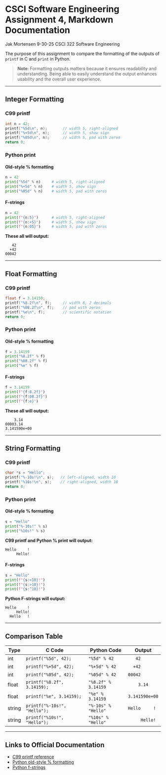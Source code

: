 # CSCI Software Engineering Assignment 4, Markdown Documentation

Jak Mortensen 9-30-25 CSCI 322 Software Engineering

The purpose of this assignment to compare the formatting of the outputs of `printf` in C and `print` in Python. 

> **Note**: Formatting outputs matters because it ensures readability and understanding. Being able to easily understand the output enhances usability and the overall user experience.

---

## Integer Formatting

### C99 printf

```c
int n = 42; 
printf("%5d\n", n);       // width 5, right-aligned 
printf("%+5d\n", n);      // width 5, show sign 
printf("%05d\n", n);      // width 5, pad with zeros 
return 0;
```

### Python print

#### Old-style % formatting

```python
n = 42 
print("%5d" % n)     # width 5, right-aligned 
print("%+5d" % n)    # width 5, show sign 
print("%05d" % n)    # width 5, pad with zeros 
```

#### F-strings

```python
n = 42 
print(f"{n:5}")      # width 5, right-aligned 
print(f"{n:+5}")     # width 5, show sign 
print(f"{n:05}")     # width 5, pad with zeros
```

**These all will output:**

```
   42 
  +42 
00042
```

---

## Float Formatting

### C99 printf

```c
float f = 3.14159; 
printf("%8.2f\n", f);     // width 8, 2 decimals 
printf("%08.2f\n", f);    // pad with zeros 
printf("%e\n", f);        // scientific notation 
return 0;
```

### Python print

#### Old-style % formatting

```python
f = 3.14159 
print("%8.2f" % f) 
print("%08.2f" % f) 
print("%e" % f)
```

#### F-strings

```python
f = 3.14159 
print(f"{f:8.2f}") 
print(f"{f:08.2f}") 
print(f"{f:e}")
```

**These all will output:**

```
    3.14
00003.14
3.141590e+00
```

---

## String Formatting

### C99 printf

```c
char *s = "Hello"; 
printf("%-10s!\n", s);   // left-aligned, width 10 
printf("%10s!\n", s);    // right-aligned, width 10 
return 0;
```

### Python print

#### Old-style % formatting

```python
s = "Hello" 
print("%-10s!" % s) 
print("%10s!" % s)
```

**C99 printf and Python % print will output:**

```
Hello     !
     Hello!
```

####  F-strings

```python
s = "Hello" 
print(f"{s:<10}!") 
print(f"{s:>10}!") 
print(f"{s:^10}!")
```

**Python F-strings will output:**

```
Hello     !
     Hello!
  Hello   !
```

---

## Comparison Table

| Type   | C Code                        | Python Code             | Output           |
|--------|-------------------------------|--------------------------|------------------|
| int    | `printf("%5d", 42);`          | `"%5d" % 42`             | `   42`          |
| int    | `printf("%+5d", 42);`         | `"%+5d" % 42`            | `  +42`          |
| int    | `printf("%05d", 42);`         | `"%05d" % 42`            | `00042`          |
| float  | `printf("%8.2f", 3.14159);`   | `"%8.2f" % 3.14159`      | `    3.14`       |
| float  | `printf("%e", 3.14159);`      | `"%e" % 3.14159`         | `3.141590e+00`   |
| string | `printf("%-10s!", "Hello");`  | `"%-10s" % "Hello"`      | `Hello     !`    |
| string | `printf("%10s!", "Hello");`   | `"%10s" % "Hello"`       | `     Hello!`    |

---

## Links to Official Documentation

- [C99 printf reference](https://en.cppreference.com/w/c/io/fprintf)
- [Python old-style % formatting](https://docs.python.org/3/library/stdtypes.html#printf-style-string)
- [Python f-strings](https://docs.python.org/3/reference/lexical_analysis.html#f-strings)